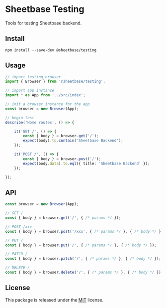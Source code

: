 # Sheetbase Testing

Tools for testing Sheetbase backend.

## Install

`npm install --save-dev @sheetbase/testing`

## Usage

```ts
// import testing browser
import { Browser } from '@sheetbase/testing';

// import app instance
import * as App from '../src/index';

// init a browser instance for the app
const browser = new Browser(App);

// begin test
describe('Home routes', () => {

    it('GET /', () => {
        const { body } = browser.get('/');
        expect(body).to.contain('Sheetbase Backend');
    });

    it('POST /', () => {
        const { body } = browser.post('/');
        expect(body.data).to.eql({ title: 'Sheetbase Backend' });
    });

});

```

## API

```ts
const browser = new Browser(App);

// GET /
const { body } = browser.get('/', { /* params */ });

// POST /xxx
const { body } = browser.post('/xxx', { /* params */ }, { /* body */ });

// PUT /
const { body } = browser.put('/', { /* params */ }, { /* body */ });

// PATCH /
const { body } = browser.patch('/', { /* params */ }, { /* body */ });

// DELETE /
const { body } = browser.delete('/', { /* params */ }, { /* body */ });

```

## License

This package is released under the [MIT][license_url] license.

<!-- block:footer -->

[license_url]: https://github.com/sheetbase/testing/blob/master/LICENSE

<!-- /block:footer -->
